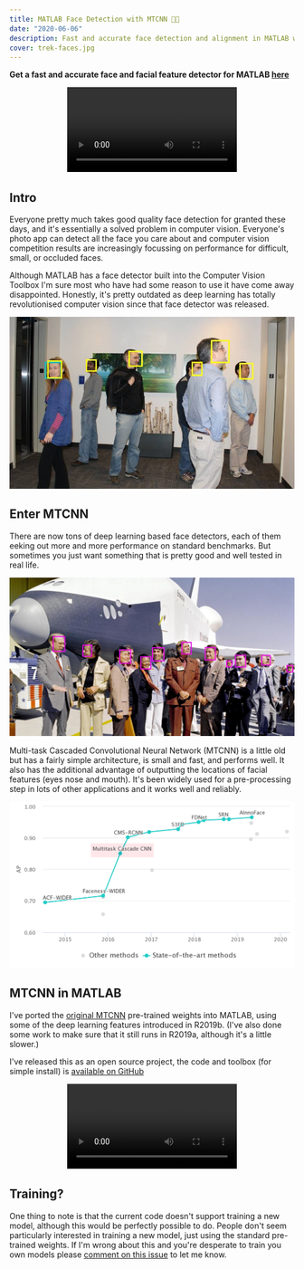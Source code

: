 ```yaml
---
title: MATLAB Face Detection with MTCNN 🔎😄
date: "2020-06-06"
description: Fast and accurate face detection and alignment in MATLAB with neural networks
cover: trek-faces.jpg
---
```


__Get a fast and accurate face and facial feature detector for MATLAB [here](https://github.com/matlab-deep-learning/mtcnn-face-detection/releases)__

<p align="center">
<video controls src="pretty-good.mp4"></video>
</p>

## Intro

Everyone pretty much takes good quality face detection for granted these days, and it's essentially a solved problem in computer vision. Everyone's photo app can detect all the face you care about and computer vision competition results are increasingly focussing on performance for difficult, small, or occluded faces.

Although MATLAB has a face detector built into the Computer Vision Toolbox I'm sure most who have had some reason to use it have come away disappointed. Honestly, it's pretty outdated as deep learning has totally revolutionised computer vision since that face detector was released.

![MATLAB's face detection in yellow, MTCNN in teal.](compare.jpg)

## Enter MTCNN

There are now tons of deep learning based face detectors, each of them eeking out more and more performance on standard benchmarks. But sometimes you just want something that is pretty good and well tested in real life.

![Image source: NASA](trek-faces.jpg)

Multi-task Cascaded Convolutional Neural Network (MTCNN) is a little old but has a fairly simple architecture, is small and fast, and performs well. It also has the additional advantage of outputting the locations of facial features (eyes nose and mouth). It's been widely used for a pre-processing step in lots of other applications and it works well and reliably.

![Multitask Cascade CNN (MTCNN) was state of the art in 2016 and is still pretty good for most faces.](sota.png)

## MTCNN in MATLAB

I've ported the [original MTCNN](https://kpzhang93.github.io/MTCNN_face_detection_alignment/) pre-trained weights into MATLAB, using some of the deep learning features introduced in R2019b. (I've also done some work to make sure that it still runs in R2019a, although it's a little slower.)

I've released this as an open source project, the code and toolbox (for simple install) is [available on GitHub](https://github.com/matlab-deep-learning/mtcnn-face-detection)

<p align="center">
<video controls src="crowd.mp4"></video>
</p>

## Training?

One thing to note is that the current code doesn't support training a new model, although this would be perfectly possible to do. People don't seem particularly interested in training a new model, just using the standard pre-trained weights. If I'm wrong about this and you're desperate to train you own models please [comment on this issue](https://github.com/matlab-deep-learning/mtcnn-face-detection/issues/1) to let me know.
